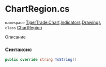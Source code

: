 
# ChartRegion.cs
`namespace` [TigerTrade.Chart](../../../../../TigerTrade.Chart.md).[Indicators](../../../../../TigerTrade.Chart/Indicators.md).[Drawings](../../../../../TigerTrade.Chart/Indicators/Drawings.md)  
    `class` [ChartRegion](../../ChartRegion.cs.md)

Описание

### Синтаксис
```csharp
public override string ToString()
```


                    
                    